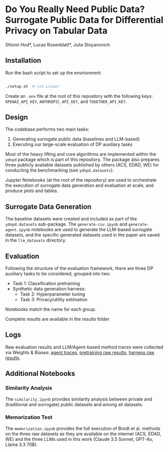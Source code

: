 # Do You Really Need Public Data? Surrogate Public Data for Differential Privacy on Tabular Data

Shlomi Hod\*, Lucas Rosenblatt\*, Julia Stoyanovich

## Installation

Run the bash script to set up the environment:
```bash

./setup.sh  # (on Linux)
```

Create an `.env` file at the root of this repository with the following keys: `OPENAI_API_KEY`, `ANTHROPIC_API_KEY`, and `TOGETHER_API_KEY`.

## Design

The codebase performs two main tasks:

1. Generating surrogate public data (baselines and LLM-based)
2. Executing our large-scale evaluation of DP auxiliary tasks

Most of the heavy lifting and core algorithms are implemented within the `ydnpd` package which is part of this repository. The package also prepares three publicly available datasets published by others (ACS, EDAD, WE) for conducting the benchmarking (see `ydnpd.datasets`).

Jupyter Notebooks (at the root of the repository) are used to orchestrate the execution of surrogate data generation and evaluation at scale, and produce plots and tables.

## Surrogate Data Generation

The baseline datasets were created and included as part of the `ydnpd.datasets` sub-package. The `generate-csv.ipynb` and `generate-agent.ipynb` notebooks are used to generate the LLM-based surrogate datasets, and the specific generated datasets used in the paper are saved in the `llm_datasets` directory.

## Evaluation

Following the structure of the evaluation framework, there are three DP auxiliary tasks to be considered, grouped into two:

- Task 1: Classification pretraining
- Synthetic data generation harness:
  - Task 2: Hyperparameter tuning
  - Task 3: Privacy/utility estimation

Notebooks match the name for each group.

Complete results are available in the results folder

## Logs

Raw evaluation results and LLM/Agent-based method traces were collected via Weights & Biases: [agent traces](https://wandb.ai/shlomihod/ydnpd-data_gen_agent/weave), [pretraining raw results](https://wandb.ai/shlomihod/ydnpd-dp-ft), [harness raw results](https://wandb.ai/shlomihod/ydnpd-harness).

## Additional Notebooks

### Similarity Analysis

The `similarity.ipynb` provides similarity analysis between private and (traditional and surrogate) public datasets and among all datasets.

### Memorization Test

The `memorization.ipynb` provides the full execution of Brodt et al. methods on the three raw datasets as they are available on the internet (ACS, EDAD, WE) and the three LLMs used in this work (Claude 3.5 Sonnet, GPT-4o, Llama 3.3 70B).